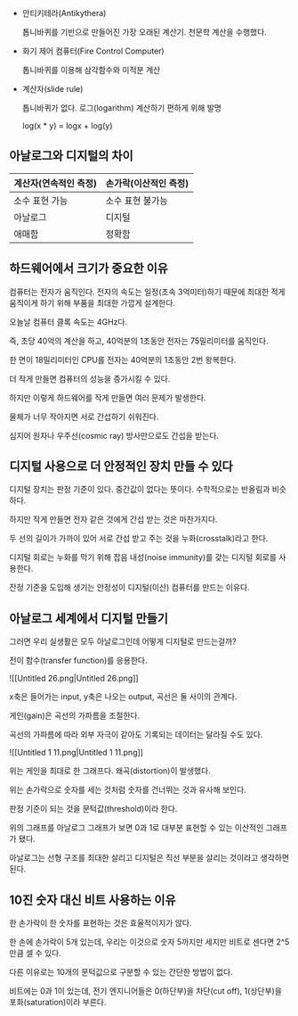   

- 안티키테라(Antikythera)
    
    톱니바퀴를 기반으로 만들어진 가장 오래된 계산기. 천문학 계산을 수행했다.
    
- 화기 제어 컴퓨터(Fire Control Computer)
    
    톱니바퀴를 이용해 삼각함수와 미적분 계산
    
- 계산자(slide rule)
    
    톱니바퀴가 없다. 로그(logarithm) 계산하기 편하게 위해 발명
    
    log(x * y) = logx + log(y)
    

  

  

## 아날로그와 디지털의 차이

  

|계산자(연속적인 측정)|손가락(이산적인 측정)|
|---|---|
|소수 표현 가능|소수 표현 불가능|
|아날로그|디지털|
|애매함|정확함|

## 하드웨어에서 크기가 중요한 이유

  

컴퓨터는 전자가 움직인다. 전자의 속도는 일정(초속 3억미터)하기 때문에 최대한 적게 움직이게 하기 위해 부품을 최대한 가깝게 설계한다.

오늘날 컴퓨터 클록 속도는 4GHz다.

즉, 초당 40억의 계산을 하고, 40억분의 1초동안 전자는 75밀리미터를 움직인다.

한 면이 18밀리미터인 CPU를 전자는 40억분의 1초동안 2번 왕복한다.

더 작게 만들면 컴퓨터의 성능을 증가시킬 수 있다.

하지만 이렇게 하드웨어를 작게 만들면 여러 문제가 발생한다.

물체가 너무 작아지면 서로 간섭하기 쉬워진다.

심지어 원자나 우주선(cosmic ray) 방사만으로도 간섭을 받는다.

## 디지털 사용으로 더 안정적인 장치 만들 수 있다

  

디지털 장치는 판정 기준이 있다. 중간값이 없다는 뜻이다. 수학적으로는 반올림과 비슷하다.

하지만 작게 만들면 전자 같은 것에게 간섭 받는 것은 마찬가지다.

두 선의 길이가 가까이 있어 서로 간섭 받고 주는 것을 누화(crosstalk)라고 한다.

디지털 회로는 누화를 막기 위해 잡음 내성(noise immunity)를 갖는 디지털 회로를 사용한다.

잔정 기준을 도입해 생기는 안정성이 디지털(이산) 컴퓨터를 만드는 이유다.

  

## 아날로그 세계에서 디지털 만들기

  

그러면 우리 실생활은 모두 아날로그인데 어떻게 디지털로 만드는걸까?

전이 함수(transfer function)를 응용한다.

  

![[Untitled 26.png|Untitled 26.png]]

  

x축은 들어가는 input, y축은 나오는 output, 곡선은 둘 사이의 관계다.

게인(gain)은 곡선의 가파름을 조절한다.

곡선의 가파름에 따라 외부 자극이 같아도 기록되는 데이터는 달라질 수도 있다.

  

![[Untitled 1 11.png|Untitled 1 11.png]]

  

위는 게인을 최대로 한 그래프다. 왜곡(distortion)이 발생했다.

위는 손가락으로 숫자를 세는 것처럼 숫자를 건너뛰는 것과 유사해 보인다.

판정 기준이 되는 것을 문턱값(threshold)이라 한다.

위의 그래프를 아날로그 그래프가 보면 0과 1로 대부분 표현할 수 있는 이산적인 그래프가 됐다.

아날로그는 선형 구조를 최대한 살리고 디지털은 직선 부분을 살리는 것이라고 생각하면 된다.

  

## 10진 숫자 대신 비트 사용하는 이유

  

한 손가락이 한 숫자를 표현하는 것은 효율적이지가 않다.

한 손에 손가락이 5개 있는데, 우리는 이것으로 숫자 5까지만 세지만 비트로 센다면 2^5만큼 셀 수 있다.

다른 이유로는 10개의 문턱값으로 구분할 수 있는 간단한 방법이 없다.

비트에는 0과 1이 있는데, 전기 엔지니어들은 0(하단부)을 차단(cut off), 1(상단부)을 포화(saturation)이라 부른다.